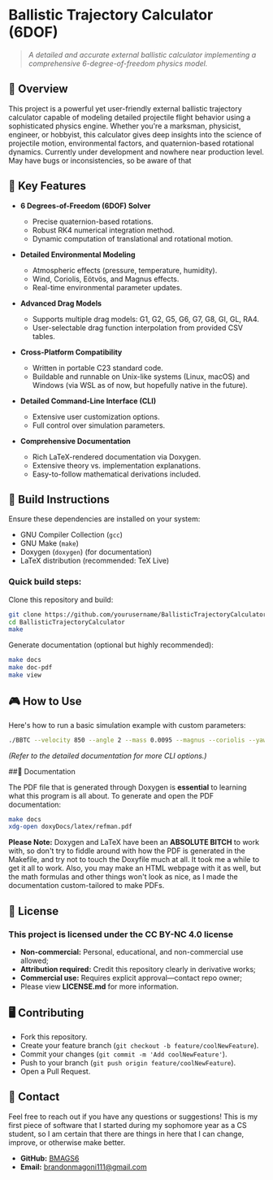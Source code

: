 
# Ballistic Trajectory Calculator (6DOF)

> *A detailed and accurate external ballistic calculator implementing a comprehensive 6-degree-of-freedom physics model.*

## 📖 Overview

This project is a powerful yet user-friendly external ballistic trajectory calculator capable of modeling detailed projectile flight behavior using a sophisticated physics engine. Whether you're a marksman, physicist, engineer, or hobbyist, this calculator gives deep insights into the science of projectile motion, environmental factors, and quaternion-based rotational dynamics.
Currently under development and nowhere near production level. May have bugs or inconsistencies, so be aware of that
## 🚀 Key Features

- **6 Degrees-of-Freedom (6DOF) Solver**
  - Precise quaternion-based rotations.
  - Robust RK4 numerical integration method.
  - Dynamic computation of translational and rotational motion.

- **Detailed Environmental Modeling**
  - Atmospheric effects (pressure, temperature, humidity).
  - Wind, Coriolis, Eötvös, and Magnus effects.
  - Real-time environmental parameter updates.

- **Advanced Drag Models**
  - Supports multiple drag models: G1, G2, G5, G6, G7, G8, GI, GL, RA4.
  - User-selectable drag function interpolation from provided CSV tables.

- **Cross-Platform Compatibility**
  - Written in portable C23 standard code.
  - Buildable and runnable on Unix-like systems (Linux, macOS) and Windows (via WSL as of now,
  but hopefully native in the future).

- **Detailed Command-Line Interface (CLI)**
  - Extensive user customization options.
  - Full control over simulation parameters.

- **Comprehensive Documentation**
  - Rich LaTeX-rendered documentation via Doxygen.
  - Extensive theory vs. implementation explanations.
  - Easy-to-follow mathematical derivations included.

## 🔧 Build Instructions

Ensure these dependencies are installed on your system:

- GNU Compiler Collection (`gcc`)
- GNU Make (`make`)
- Doxygen (`doxygen`) (for documentation)
- LaTeX distribution (recommended: TeX Live)

### Quick build steps:

Clone this repository and build:

```bash
git clone https://github.com/yourusername/BallisticTrajectoryCalculator.git
cd BallisticTrajectoryCalculator
make
```

Generate documentation (optional but highly recommended):

```bash
make docs
make doc-pdf
make view
```

## 🎮 How to Use

Here's how to run a basic simulation example with custom parameters:

```bash
./BBTC --velocity 850 --angle 2 --mass 0.0095 --magnus --coriolis --yawRepose
```

*(Refer to the detailed documentation for more CLI options.)*

##‍🔬 Documentation

The PDF file that is generated through Doxygen is **essential** to learning what this program is all about.
To generate and open the PDF documentation:

```bash
make docs
xdg-open doxyDocs/latex/refman.pdf
```
**Please Note:**
Doxygen and LaTeX have been an **ABSOLUTE BITCH** to work with, so don't
try to fiddle around with  how the PDF is generated in the Makefile, and try not to touch
the Doxyfile much at all. It took me a while to get it all to work.
Also, you may make an HTML webpage with it as well, but the math formulas and other
things won't look as nice, as I made the documentation custom-tailored to make PDFs.
## 📜 License

### This project is licensed under the **CC BY-NC 4.0** license

- **Non-commercial:** Personal, educational, and non-commercial use allowed;
- **Attribution required:** Credit this repository clearly in derivative works;
- **Commercial use:** Requires explicit approval—contact repo owner;
- Please view **LICENSE.md** for more information.

## 🖥️ Contributing

- Fork this repository.
- Create your feature branch (`git checkout -b feature/coolNewFeature`).
- Commit your changes (`git commit -m 'Add coolNewFeature'`).
- Push to your branch (`git push origin feature/coolNewFeature`).
- Open a Pull Request.

## 💬 Contact

Feel free to reach out if you have any questions or suggestions! This is my first piece of software that I started during
my sophomore year as a CS student, so I am certain that there are things in here that I can change, improve, or otherwise
make better.

- **GitHub:** [BMAGS6](https://github.com/BMAGS6)
- **Email:** brandonmagoni111@gmail.com
